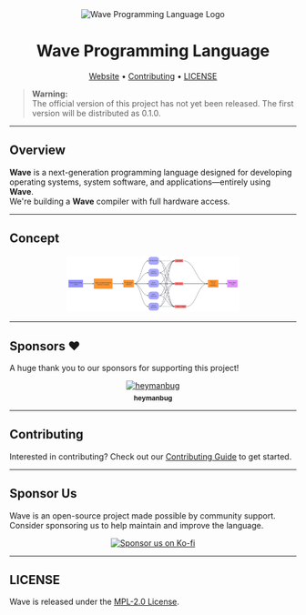<div align="center">
  <img src="https://wave-lang.dev/img/favicon.ico" alt="Wave Programming Language Logo" width="100" />
  <h1>Wave Programming Language</h1>
  <p>
    <a href="https://www.wave-lang.dev">Website</a> •
    <a href="https://github.com/LunaStev/Wave/wiki/Contributing">Contributing</a> •
    <a href="LICENSE">LICENSE</a>
  </p>
</div>

> **Warning:**  
> The official version of this project has not yet been released. The first version will be distributed as 0.1.0.

---

## Overview

**Wave** is a next-generation programming language designed for developing operating systems, system software, and applications—entirely using **Wave**.  
We're building a **Wave** compiler with full hardware access.

---

## Concept

<p align="center">
  <img src=".github/scalability1.svg" alt="Wave Concept Diagram" width="60%">
</p>

---

## Sponsors ❤️

A huge thank you to our sponsors for supporting this project!

<p align="center">
  <a href="https://ko-fi.com/heymanbug">
    <img src="https://ko-fi.com/img/anon7.png?v=10" width="100" alt="heymanbug" />
    <br>
    <sub><b>heymanbug</b></sub>
  </a>
</p>

---

## Contributing

Interested in contributing? Check out our [Contributing Guide](https://github.com/LunaStev/Wave/wiki/Contributing) to get started.

---

## Sponsor Us

Wave is an open-source project made possible by community support.  
Consider sponsoring us to help maintain and improve the language.

<p align="center">
  <a href="https://ko-fi.com/X8X311B3SX">
    <img src="https://ko-fi.com/img/githubbutton_sm.svg" alt="Sponsor us on Ko-fi" />
  </a>
</p>

---

## LICENSE

Wave is released under the [MPL-2.0 License](LICENSE).

